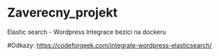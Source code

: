 # Zaverecny_projekt
Elastic search - Wordpress Integrace
bezici na dockeru

#Odkazy:
https://codeforgeek.com/integrate-wordpress-elasticsearch/
